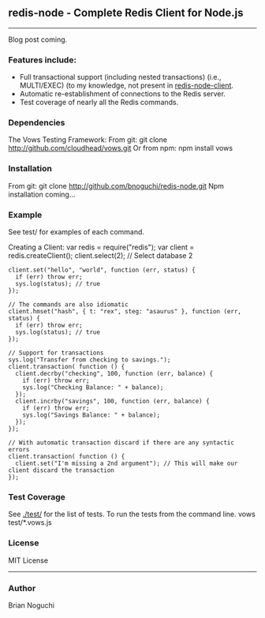 ## redis-node - Complete Redis Client for Node.js
---

Blog post coming.

### Features include:
- Full transactional support (including nested transactions) (i.e., MULTI/EXEC) (to my knowledge, not present in [redis-node-client](http://github.com/fictorial/redis-node-client.git).
- Automatic re-establishment of connections to the Redis server.
- Test coverage of nearly all the Redis commands.

### Dependencies
The Vows Testing Framework:
From git:
    git clone http://github.com/cloudhead/vows.git
Or from npm:
    npm install vows

### Installation
From git:
    git clone http://github.com/bnoguchi/redis-node.git
Npm installation coming...

### Example
See test/ for examples of each command.

Creating a Client:
    var redis = require("redis");
    var client = redis.createClient();
    client.select(2);                     // Select database 2

    client.set("hello", "world", function (err, status) {
      if (err) throw err;
      sys.log(status); // true
    });

    // The commands are also idiomatic
    client.hmset("hash", { t: "rex", steg: "asaurus" }, function (err, status) {
      if (err) throw err;
      sys.log(status); // true
    });

    // Support for transactions
    sys.log("Transfer from checking to savings.");
    client.transaction( function () {
      client.decrby("checking", 100, function (err, balance) {
        if (err) throw err;
        sys.log("Checking Balance: " + balance);
      });
      client.incrby("savings", 100, function (err, balance) {
        if (err) throw err;
        sys.log("Savings Balance: " + balance);
      });
    });

    // With automatic transaction discard if there are any syntactic errors
    client.transaction( function () {
      client.set("I'm missing a 2nd argument"); // This will make our client discard the transaction
    });
    

### Test Coverage
See [./test/](http://github.com/bnoguchi/redis-node) for the list of tests.
To run the tests from the command line.
    vows test/*.vows.js

### License
MIT License

---
### Author
Brian Noguchi

